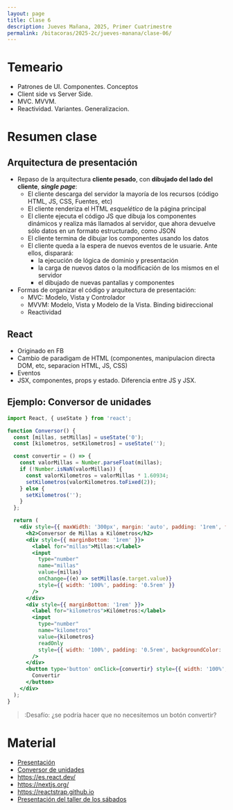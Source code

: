 ```yaml
---
layout: page
title: Clase 6
description: Jueves Mañana, 2025, Primer Cuatrimestre
permalink: /bitacoras/2025-2c/jueves-manana/clase-06/
---
```


# Temeario

 * Patrones de UI. Componentes. Conceptos
 * Client side vs Server Side.
 * MVC. MVVM.
 * Reactividad. Variantes. Generalizacion.

# Resumen clase

## Arquitectura de presentación

  * Repaso de la arquitectura **cliente pesado**, con **dibujado del lado del cliente**, **_single page_**:
    * El cliente descarga del servidor la mayoría de los recursos (código HTML, JS, CSS, Fuentes, etc)
    * El cliente renderiza el HTML _esquelético_ de la página principal
    * El cliente ejecuta el código JS que dibuja los componentes dinámicos y realiza más llamados al servidor, que ahora devuelve sólo datos en un formato estructurado, como JSON
    * El cliente termina de dibujar los componentes usando los datos
    * El cliente queda a la espera de nuevos eventos de le usuarie. Ante ellos, disparará:
      * la ejecución de lógica de dominio y presentación
      * la carga de nuevos datos o la modificación de los mismos en el servidor
      * el dibujado de nuevas pantallas y componentes
  * Formas de organizar el código y arquitectura de presentación:
    * MVC: Modelo, Vista y Controlador
    * MVVM: Modelo, Vista y Modelo de la Vista. Binding bidireccional
    * Reactividad

## React

  * Originado en FB
  * Cambio de paradigam de HTML (componentes, manipulacion directa DOM, etc, separacion HTML, JS, CSS)
  * Eventos
  * JSX, componentes, props y estado. Diferencia entre JS y JSX.

## Ejemplo: Conversor de unidades

```jsx
import React, { useState } from 'react';

function Conversor() {
  const [millas, setMillas] = useState('0');
  const [kilometros, setKilometros] = useState('');

  const convertir = () => {
    const valorMillas = Number.parseFloat(millas);
    if (!Number.isNaN(valorMillas)) {
      const valorKilometros = valorMillas * 1.60934;
      setKilometros(valorKilometros.toFixed(2));
    } else {
      setKilometros('');
    }
  };

  return (
    <div style={{ maxWidth: '300px', margin: 'auto', padding: '1rem', fontFamily: 'sans-serif' }}>
      <h2>Conversor de Millas a Kilómetros</h2>
      <div style={{ marginBottom: '1rem' }}>
        <label for="millas">Millas:</label>
        <input
          type="number"
          name="millas"
          value={millas}
          onChange={(e) => setMillas(e.target.value)}
          style={{ width: '100%', padding: '0.5rem' }}
        />
      </div>
      <div style={{ marginBottom: '1rem' }}>
        <label for="kilometros">Kilómetros:</label>
        <input
          type="number"
          name="kilometros"
          value={kilometros}
          readOnly
          style={{ width: '100%', padding: '0.5rem', backgroundColor: '#f0f0f0' }}
        />
      </div>
      <button type='button' onClick={convertir} style={{ width: '100%', padding: '0.5rem' }}>
        Convertir
      </button>
    </div>
  );
}
```

> :Desafío: ¿se podría hacer que no necesitemos un botón convertir?


# Material


* [Presentación](https://docs.google.com/presentation/d/1yd7Ka-z70T0T4OTkLveB7p6agyDaEyyiZOHBQVlhtuM/edit?slide=id.p#slide=id.p)
* [Conversor de unidades](https://github.com/ddso-utn/conversor-milllas)
* https://es.react.dev/
* https://nextjs.org/
* https://reactstrap.github.io
* [Presentación del taller de los sábados](https://docs.google.com/presentation/d/1s27zmMTMqj4xtfOH8cdsq3t0VBU5xIhzc5YdHN_fXEw/edit?slide=id.p1#slide=id.p1)